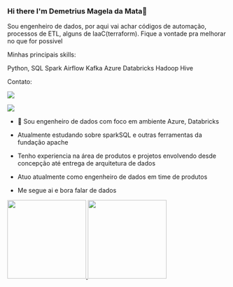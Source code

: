 ### Hi there  I'm Demetrius Magela da Mata👋

Sou engenheiro de dados, por aqui vai achar códigos de automação, processos de ETL, alguns de IaaC(terraform). Fique a vontade pra melhorar no que for possivel 

Minhas principais skills:

<link rel="stylesheet" href="https://cdn.jsdelivr.net/gh/devicons/devicon@v2.15.1/devicon.min.css"> Python, <link rel="stylesheet" href="https://cdn.jsdelivr.net/gh/devicons/devicon@v2.15.1/devicon.min.css"> SQL




  




<link rel="stylesheet" href="https://cdn.jsdelivr.net/gh/devicons/devicon@v2.15.1/devicon.min.css"> Spark  





<link rel="stylesheet" href="https://cdn.jsdelivr.net/gh/devicons/devicon@v2.15.1/devicon.min.css"> Airflow  





<link rel="stylesheet" href="https://cdn.jsdelivr.net/gh/devicons/devicon@v2.15.1/devicon.min.css"> Kafka  





<link rel="stylesheet" href="https://cdn.jsdelivr.net/gh/devicons/devicon@v2.15.1/devicon.min.css"> Azure  





<link rel="stylesheet" href="https://cdn.jsdelivr.net/gh/devicons/devicon@v2.15.1/devicon.min.css"> Databricks





<link rel="stylesheet" href="https://cdn.jsdelivr.net/gh/devicons/devicon@v2.15.1/devicon.min.css"> Hadoop





<link rel="stylesheet" href="https://cdn.jsdelivr.net/gh/devicons/devicon@v2.15.1/devicon.min.css"> Hive

Contato:

 <a href="https://www.linkedin.com/in/demetrius-mata-6aa74910a/" target="_blank"><img src="https://img.shields.io/badge/-LinkedIn-%230077B5?style=for-the-badge&logo=linkedin&logoColor=white" target="_blank"></a>   
</div> <a href = "dimagela25@gmail.com"><img src="https://img.shields.io/badge/Gmail-D14836?style=for-the-badge&logo=gmail&logoColor=white" target="_blank"></a>


- 🔭 Sou engenheiro de dados com foco em ambiente Azure, Databricks

- Atualmente estudando sobre sparkSQL e outras ferramentas da fundação apache 

- Tenho experiencia na área de produtos e projetos envolvendo desde concepção até entrega de arquitetura de dados

- Atuo atualmente como engenheiro de dados em time de produtos

- Me segue ai e bora falar de dados 

<div>
<a href="https://github.com/demetriusengdados">
<img height="180em" src="https://github-readme-stats.vercel.app/api/top-langs/?username=demetriusengdados&layout=compact&langs_count=7&theme=dracula"/>
<img height="180em" src="https://github-readme-stats.vercel.app/api?username=demetriusengdados&show_icons=true&theme=dracula&include_all_commits=true&count_private=true"/>
</div>
